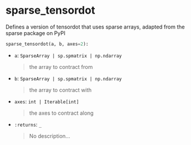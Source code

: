 # <a id="McUtils.Numputils.Sparse.sparse_tensordot">sparse_tensordot</a>

Defines a version of tensordot that uses sparse arrays, adapted from the sparse package on PyPI

```python
sparse_tensordot(a, b, axes=2): 
```

- `a`: `SparseArray | sp.spmatrix | np.ndarray`
    >the array to contract from
- `b`: `SparseArray | sp.spmatrix | np.ndarray`
    >the array to contract with
- `axes`: `int | Iterable[int]`
    >the axes to contract along
- `:returns`: `_`
    >No description...



